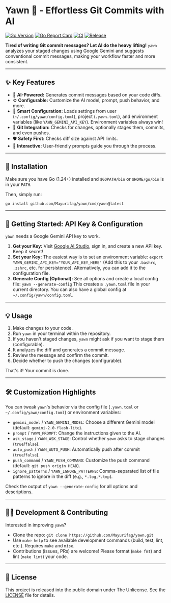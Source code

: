 # Yawn 🥱 - Effortless Git Commits with AI

[![Go Version](https://img.shields.io/github/go-mod/go-version/Mayurifag/yawn)](https://github.com/Mayurifag/yawn/blob/main/go.mod)
[![Go Report Card](https://goreportcard.com/badge/github.com/Mayurifag/yawn)](https://goreportcard.com/report/github.com/Mayurifag/yawn)
[![CI](https://github.com/Mayurifag/yawn/actions/workflows/ci.yml/badge.svg)](https://github.com/Mayurifag/yawn/actions/workflows/ci.yml)
[![Release](https://github.com/Mayurifag/yawn/actions/workflows/release.yml/badge.svg)](https://github.com/Mayurifag/yawn/actions/workflows/release.yml)
<!-- [![codecov](https://codecov.io/gh/Mayurifag/yawn/graph/badge.svg?token=YOUR_CODECOV_TOKEN)](https://codecov.io/gh/Mayurifag/yawn) -->

**Tired of writing Git commit messages? Let AI do the heavy lifting!** `yawn` analyzes your staged changes using Google Gemini and suggests conventional commit messages, making your workflow faster and more consistent.

---

## ✨ Key Features

*   🤖 **AI-Powered:** Generates commit messages based on your code diffs.
*   ⚙️ **Configurable:** Customize the AI model, prompt, push behavior, and more.
*   💾 **Smart Configuration:** Loads settings from user (`~/.config/yawn/config.toml`), project (`.yawn.toml`), and environment variables (like `YAWN_GEMINI_API_KEY`). Environment variables always win!
*   🤝 **Git Integration:** Checks for changes, optionally stages them, commits, and even pushes.
*   🛡️ **Safety First:** Checks diff size against API limits.
*   💬 **Interactive:** User-friendly prompts guide you through the process.

---

## 🚀 Installation

Make sure you have Go (1.24+) installed and `$GOPATH/bin` or `$HOME/go/bin` is in your `PATH`.

Then, simply run:

`go install github.com/Mayurifag/yawn/cmd/yawn@latest`

---

## 🔑 Getting Started: API Key & Configuration

`yawn` needs a Google Gemini API key to work.

1.  **Get your Key:** Visit [Google AI Studio](https://aistudio.google.com/), sign in, and create a new API key. Keep it secret!
2.  **Set your Key:** The easiest way is to set an environment variable:
    `export YAWN_GEMINI_API_KEY="YOUR_API_KEY_HERE"`
    (Add this to your `.bashrc`, `.zshrc`, etc. for persistence).
    Alternatively, you can add it to the configuration file.
3.  **Generate Config (Optional):** See all options and create a local config file:
    `yawn --generate-config`
    This creates a `.yawn.toml` file in your current directory. You can also have a global config at `~/.config/yawn/config.toml`.

---

## 💡 Usage

1.  Make changes to your code.
2.  Run `yawn` in your terminal within the repository.
3.  If you haven't staged changes, `yawn` might ask if you want to stage them (configurable).
4.  It analyzes the diff and generates a commit message.
5.  Review the message and confirm the commit.
6.  Decide whether to push the changes (configurable).

That's it! Your commit is done.

---

## 🛠️ Customization Highlights

You can tweak `yawn`'s behavior via the config file (`.yawn.toml` or `~/.config/yawn/config.toml`) or environment variables:

*   `gemini_model` / `YAWN_GEMINI_MODEL`: Choose a different Gemini model (default: `gemini-2.0-flash-lite`).
*   `prompt` / `YAWN_PROMPT`: Change the instructions given to the AI.
*   `ask_stage` / `YAWN_ASK_STAGE`: Control whether `yawn` asks to stage changes (`true`/`false`).
*   `auto_push` / `YAWN_AUTO_PUSH`: Automatically push after commit (`true`/`false`).
*   `push_command` / `YAWN_PUSH_COMMAND`: Customize the push command (default: `git push origin HEAD`).
*   `ignore_patterns` / `YAWN_IGNORE_PATTERNS`: Comma-separated list of file patterns to ignore in the diff (e.g., `*.log,*.tmp`).

Check the output of `yawn --generate-config` for all options and descriptions.

---

## 🧑‍💻 Development & Contributing

Interested in improving `yawn`?

*   Clone the repo: `git clone https://github.com/Mayurifag/yawn.git`
*   Use `make help` to see available development commands (build, test, lint, etc.). Requires `make` and `mise`.
*   Contributions (issues, PRs) are welcome! Please format (`make fmt`) and lint (`make lint`) your code.

---

## 📜 License

This project is released into the public domain under The Unlicense. See the [LICENSE](LICENSE) file for details.
